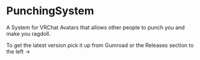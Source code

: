 # PunchingSystem
A System for VRChat Avatars that allows other people to punch you and make you ragdoll.

To get the latest version pick it up from Gumroad or the Releases section to the left ->
